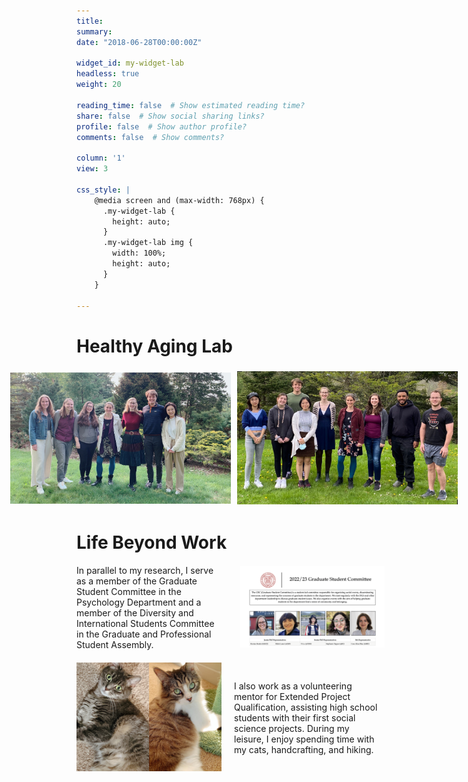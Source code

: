 ```yaml
---
title:
summary: 
date: "2018-06-28T00:00:00Z"

widget_id: my-widget-lab
headless: true
weight: 20

reading_time: false  # Show estimated reading time?
share: false  # Show social sharing links?
profile: false  # Show author profile?
comments: false  # Show comments?

column: '1'
view: 3

css_style: |
    @media screen and (max-width: 768px) {
      .my-widget-lab {
        height: auto;
      }
      .my-widget-lab img {
        width: 100%;
        height: auto;
      }
    }
  
---
```

# Healthy Aging Lab
<!-- Image Gallery -->
<div style="display: flex; justify-content: center; align-items: center;">
  <img src="HALab2023.jpeg" alt="Lab gathering 2023" style="width: 70%; margin: 5px;">
  <img src="HALab2022.jpeg" alt="Lab gathering 2022" style="width: 70%; margin: 5px;">
</div>
<!-- End of Image Gallery -->

# Life Beyond Work
<div style="display: flex; align-items: center;">
  <div style="flex: 1; margin-right: 20px;">
    In parallel to my research, I serve as a member of the Graduate Student Committee in the Psychology Department and a member of the Diversity and International Students Committee in the Graduate and Professional Student Assembly.
  </div>
  <div style="flex: 1; margin-right: 20px;">
    <img src="GSC.png" style="margin-left: 10px;">
  </div>
</div>

<div style="display: flex; align-items: center; margin-top: 20px;">
  <div style="flex: 1; margin-right: 20px;">
      <img src="cats.jpg" style="margin-right: 20px;">
  </div>
  <div style="flex: 1; margin-right: 20px;">
    I also work as a volunteering mentor for Extended Project Qualification, assisting high school students with their first social science projects. During my leisure, I enjoy spending time with my cats, handcrafting, and hiking. 
  </div>
</div>


